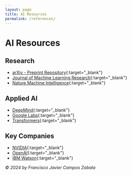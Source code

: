 ```yaml
---
layout: page
title: AI Resources
permalink: /references/
---
```


# AI Resources

## Research

- [arXiv - Preprint Repository](https://arxiv.org/){:target="_blank"}
- [Journal of Machine Learning Research](https://www.jmlr.org/){:target="_blank"}
- [Nature Machine Intelligence](https://www.nature.com/natmachintell/){:target="_blank"}

## Applied AI

- [DeepMind](https://deepmind.com/){:target="_blank"}
- [Google Labs](https://labs.google/){:target="_blank"}
- [Transformers](http://transformer.aman.ai){:target="_blank"}

## Key Companies

- [NVIDIA](https://www.nvidia.com/){:target="_blank"}
- [OpenAI](https://openai.com/blog){:target="_blank"}
- [IBM Watson](https://www.ibm.com/watson){:target="_blank"}

*© 2024 by Francisco Javier Campos Zabala*
